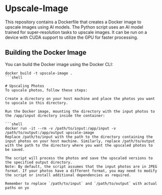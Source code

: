 # Upscale-Image

This repository contains a Dockerfile that creates a Docker image to upscale images using AI models. The Python script uses an AI model trained for super-resolution tasks to upscale images. It can be run on a device with CUDA support to utilize the GPU for faster processing.

## Building the Docker Image

You can build the Docker image using the Docker CLI:

```shell
docker build -t upscale-image .
```shell

# Upscaling Photos
To upscale photos, follow these steps:

Create a directory on your host machine and place the photos you want to upscale in this directory.

Run the Docker image, mounting the directory with the input photos to the /app/input directory inside the container:

```shell
docker run -it --rm -v /path/to/input:/app/input -v /path/to/output:/app/output upscale-image
Replace /path/to/input with the path to the directory containing the input photos on your host machine. Similarly, replace /path/to/output with the path to the directory where you want the upscaled photos to be saved.

The script will process the photos and save the upscaled versions to the specified output directory.
Note: By default, the script assumes that the input photos are in JPEG format. If your photos have a different format, you may need to modify the script or install additional dependencies as required.

Remember to replace `/path/to/input` and `/path/to/output` with actual paths on yo
